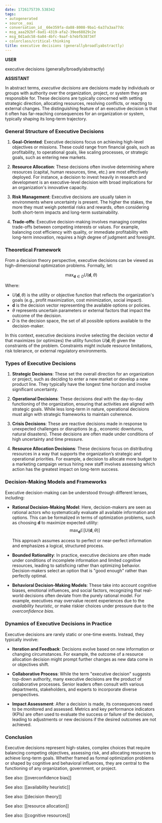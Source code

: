 ```yaml
---
date: 1726175739.538342
tags:
- autogenerated
- source__oai
- conversation_id__66e359fa-da88-8008-9ba1-6a37a3aa77dc
- msg_aaa292bf-8ad1-4319-afa2-39ee68829c2e
- msg_0d1adc58-6a84-4bfc-9aaf-b7ebfb38734f
- colorclass/critical-thinking
title: executive decisions (generallybroadlyabstractly)
---
```


**USER**

executive decisions (generally/broadly/abstractly)


**ASSISTANT**

In abstract terms, *executive decisions* are decisions made by individuals or groups with authority over the organization, project, or system they are responsible for. These decisions are typically concerned with setting strategic direction, allocating resources, resolving conflicts, or reacting to external changes. The distinguishing feature of an executive decision is that it often has far-reaching consequences for an organization or system, typically shaping its long-term trajectory.

### General Structure of Executive Decisions

1. **Goal-Oriented**: Executive decisions focus on achieving high-level objectives or missions. These could range from financial goals, such as profitability, to operational goals, like scaling processes, or strategic goals, such as entering new markets.

2. **Resource Allocation**: These decisions often involve determining where resources (capital, human resources, time, etc.) are most effectively deployed. For instance, a decision to invest heavily in research and development is an executive-level decision with broad implications for an organization's innovative capacity.

3. **Risk Management**: Executive decisions are usually taken in environments where uncertainty is present. The higher the stakes, the more they must weigh potential risks and rewards, often considering both short-term impacts and long-term sustainability.

4. **Trade-offs**: Executive decision-making involves managing complex trade-offs between competing interests or values. For example, balancing cost efficiency with quality, or immediate profitability with long-term innovation, requires a high degree of judgment and foresight.

### Theoretical Framework

From a decision theory perspective, executive decisions can be viewed as high-dimensional optimization problems. Formally, let:

$$ \max_{\mathbf{d} \in D} U(\mathbf{d}, \theta) $$

Where:
- $U(\mathbf{d}, \theta)$ is the utility or objective function that reflects the organization's goals (e.g., profit maximization, cost minimization, social impact).
- $\mathbf{d}$ is the decision vector representing the available options or policies.
- $\theta$ represents uncertain parameters or external factors that impact the outcome of the decision.
- $D$ is the decision space, the set of all possible options available to the decision-maker.

In this context, executive decisions involve selecting the decision vector $\mathbf{d}$ that maximizes (or optimizes) the utility function $U(\mathbf{d}, \theta)$ given the constraints of the problem. Constraints might include resource limitations, risk tolerance, or external regulatory environments.

### Types of Executive Decisions

1. **Strategic Decisions**: These set the overall direction for an organization or project, such as deciding to enter a new market or develop a new product line. They typically have the longest time horizon and involve significant uncertainty.

2. **Operational Decisions**: These decisions deal with the day-to-day functioning of the organization, ensuring that activities are aligned with strategic goals. While less long-term in nature, operational decisions must align with strategic frameworks to maintain coherence.

3. **Crisis Decisions**: These are reactive decisions made in response to unexpected challenges or disruptions (e.g., economic downturns, natural disasters). These decisions are often made under conditions of high uncertainty and time pressure.

4. **Resource Allocation Decisions**: These decisions focus on distributing resources in a way that supports the organization’s strategic and operational priorities. For example, a decision to allocate more budget to a marketing campaign versus hiring new staff involves assessing which action has the greatest impact on long-term success.

### Decision-Making Models and Frameworks

Executive decision-making can be understood through different lenses, including:

- **Rational Decision-Making Model**: Here, decision-makers are seen as rational actors who systematically evaluate all available information and options. This can be formalized in terms of optimization problems, such as choosing $\mathbf{d}$ to maximize expected utility:
  $$ \max_{\mathbf{d}} \mathbb{E}[U(\mathbf{d}, \theta)] $$

  This approach assumes access to perfect or near-perfect information and emphasizes a logical, structured process.

- **Bounded Rationality**: In practice, executive decisions are often made under conditions of incomplete information and limited cognitive resources, leading to satisficing rather than optimizing behavior. Decision-makers select an option that is "good enough" rather than perfectly optimal.

- **Behavioral Decision-Making Models**: These take into account cognitive biases, emotional influences, and social factors, recognizing that real-world decisions often deviate from the purely rational model. For example, executives may overvalue recent experiences due to the *availability heuristic*, or make riskier choices under pressure due to the *overconfidence bias*.

### Dynamics of Executive Decisions in Practice

Executive decisions are rarely static or one-time events. Instead, they typically involve:

- **Iteration and Feedback**: Decisions evolve based on new information or changing circumstances. For example, the outcome of a resource allocation decision might prompt further changes as new data come in or objectives shift.
  
- **Collaborative Process**: While the term "executive decision" suggests top-down authority, many executive decisions are the product of collaborative processes. Senior leaders often consult with various departments, stakeholders, and experts to incorporate diverse perspectives.

- **Impact Assessment**: After a decision is made, its consequences need to be monitored and assessed. Metrics and key performance indicators (KPIs) are often used to evaluate the success or failure of the decision, leading to adjustments or new decisions if the desired outcomes are not achieved.

### Conclusion

Executive decisions represent high-stakes, complex choices that require balancing competing objectives, assessing risk, and allocating resources to achieve long-term goals. Whether framed as formal optimization problems or shaped by cognitive and behavioral influences, they are central to the functioning of any organization, government, or project.

See also: [[overconfidence bias]]


See also: [[availability heuristic]]


See also: [[decision theory]]


See also: [[resource allocation]]


See also: [[cognitive resources]]